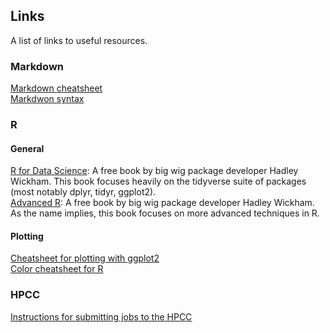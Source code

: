 ## Links
A list of links to useful resources.

### Markdown
[Markdown cheatsheet](https://github.com/adam-p/markdown-here/wiki/Markdown-Cheatsheet#links)  
[Markdwon syntax](https://guides.github.com/pdfs/markdown-cheatsheet-online.pdf)

### R
#### General
[R for Data Science](http://r4ds.had.co.nz/): A free book by big wig package developer Hadley Wickham. This book focuses heavily on the tidyverse suite of packages (most notably dplyr, tidyr, ggplot2).   
[Advanced R](http://adv-r.had.co.nz/): A free book by big wig package developer Hadley Wickham. As the name implies, this book focuses on more advanced techniques in R.  

#### Plotting
[Cheatsheet for plotting with ggplot2](https://www.rstudio.com/wp-content/uploads/2015/03/ggplot2-cheatsheet.pdf)  
[Color cheatsheet for R](https://www.nceas.ucsb.edu/~frazier/RSpatialGuides/colorPaletteCheatsheet.pdf)  

### HPCC
[Instructions for submitting jobs to the HPCC](https://github.com/lxwrght/HPCC-template/blob/master/HPCC_Instructions)    

